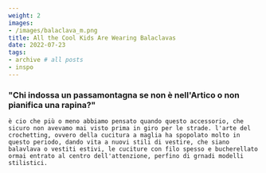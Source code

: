```yaml
---
weight: 2
images:
- /images/balaclava_m.png
title: All the Cool Kids Are Wearing Balaclavas
date: 2022-07-23
tags:
- archive # all posts
- inspo
---
```


### "Chi indossa un passamontagna se non è nell'Artico o non pianifica una rapina?"

    è cio che più o meno abbiamo pensato quando questo accessorio, che sicuro non avevamo mai visto prima in giro per le strade. l'arte del crochetting, ovvero della cucitura a maglia ha spopolato molto in questo periodo, dando vita a nuovi stili di vestire, che siano balavlava o vestiti estivi, le cuciture con filo spesso e bucherellato  ormai entrato al centro dell'attenzione, perfino di grnadi modelli stilistici.